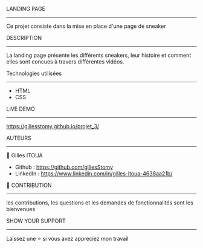 LANDING PAGE
_______________________________________________________________________________________________________

Ce projet consiste dans la mise en place d'une page de sneaker


DESCRIPTION
________________________________________________________________________________________________
La landing page présente les différents sneakers, leur histoire et comment elles sont concues à travers différentes vidéos.


Technologies utilisées
_____________________

 * HTML
 * CSS
 
 LIVE DEMO
 ______________________________________________________________________________________________________
 https://gillesstomy.github.io/projet_3/
 
 AUTEURS
 ______________________________________________________________________________________________________
 
👤 Gilles ITOUA
  * Github : https://github.com/gillesStomy
  * LinkedIn : https://www.linkedin.com/in/gilles-itoua-4638aa21b/
  
🤝 CONTRIBUTION
_______________________________________________________________________________________________________
les contributions, les questions et les demandes de fonctionnalités sont les bienvenues

SHOW YOUR SUPPORT
_______________________________________________________________________________________________________
Laissez une ⭐️ si vous avez appreciez mon travail
